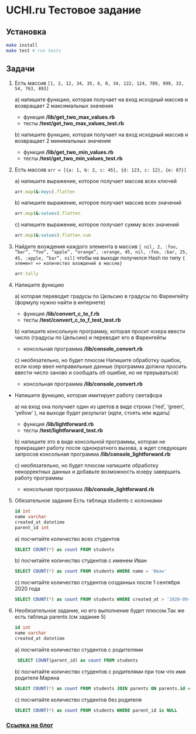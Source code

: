 # UCHI.ru Тестовое задание

## Установка

```sh
make install
make test # run tests
```

## Задачи

1) Есть массив
   ```[1, 2, 12, 34, 35, 6, 0, 34, 122, 124, 789, 999, 33, 54, 763, 893]```

   a) напишите функцию, которая получает на вход исходный массив и возвращает 2
   максимальных значения
   * функция **/lib/get_two_max_values.rb**
   * тесты **/test/get_two_max_values_test.rb**
   
   b) напишите функцию, которая получает на вход исходный массив и возвращает 2
   минимальных значения
    * функция **/lib/get_two_min_values.rb**
    * тесты **/test/get_two_min_values_test.rb**

2) Есть массив
   ```arr = [{a: 1, b: 2, c: 45}, {d: 123, c: 12}, {e: 87}]```

   a) напишите выражение, которое получает массив всех ключей
   ```ruby
   arr.map(&:keys).flatten
   ```

   b) напишите выражение, которое получает массив всех значений
   ```ruby
   arr.map(&:values).flatten
   ```

   с) напишите выражение, которое получает сумму всех значений

   ```ruby
   arr.map(&:values).flatten.sum
   ```

3) Найдите вхождения каждого элемента в массив
   ```[ nil, 2, :foo, “bar”, “foo”, “apple”, “orange”, :orange, 45, nil, :foo, :bar, 25, 45, :apple, “bar”, nil]```
   чтобы на выходе получился Hash по типу ```{ элемент => количество вхождений в
   массив}```

   ```ruby
   arr.tally
   ```

4) Напишите функцию

   a) которая переводит градусы по Цельсию в градусы по Фаренгейту (формулу нужно
   найти в интернете)
    * функция **/lib/convert_c_to_f.rb**
    * тесты **/test/convert_c_to_f_test_test.rb**

   b) напишите консольную программу, которая просит юзера ввести число (градусы по
   Цельсию) и переводит его в Фаренгейты
   * консольная программа **/lib/console_convert.rb**

   с) необязательно, но будет плюсом Напишите обработку ошибок, если юзер ввел
   неправильные данные (программа должна просить ввести число заново и сообщать об
   ошибке, но не прерываться)
   * консольная программа **/lib/console_convert.rb**
   
+ Напишите функцию, которая имитирует работу светафора

     a) на вход она получает один из цветов в виде строки (‘red’, ‘green’, ‘yellow’ ), на выходе
     будет результат (идти, стоять или ждать)
     * функция **/lib/lightforward.rb**
     * тесты **/test/lightforward_test.rb**

     b) напишите это в виде консольной программы, которая не прекращает работу после
     однократного вызова, а ждет следующих запросов
     консольная программа **/lib/console_lightforward.rb**

     c) необязательно, но будет плюсом напишите обработку некорректных данных и
     добавьте возможность юзеру завершить работу программы
    * консольная программа **/lib/console_lightforward.rb**

5) Обязательное задание
   Есть таблица students с колонками
   ```sql
   id int
   name varchar
   created_at datetime
   parent_id int
   ```
   a) посчитайте количество всех студентов
   ```sql 
   SELECT COUNT(*) as count FROM students
   ```
   
   b) посчитайте количество студентов с именем Иван
   ```sql
   SELECT COUNT(*) as count FROM students WHERE name = 'Иван'
   ```
   c) посчитайте количество студентов созданных после 1 сентября 2020 года
   ```sql
   SELECT COUNT(*) as count FROM students WHERE created_at > '2020-09-01 12:00:00'
   ```

6) Необязательное задание, но его выполнение будет плюсом.Так же есть таблица parents (см задание 5)
   ```sql
   id int
   name varchar
   created_at datetime
   ```
   a) посчитайте количество студентов с родителями
   ```sql 
    SELECT COUNT(parent_id) as count FROM students 
   ```
   b) посчитайте количество студентов с родителями при том что имя родителя Марина
   ```sql 
   SELECT COUNT(*) as count FROM students JOIN parents ON parents.id = students.parent_id WHERE parents.name = 'Марина'
   ```
   c) посчитайте количество студентов без родителя
   ```sql 
   SELECT COUNT(*) as count FROM students WHERE parent_id is NULL
   ```
   
### [Ссылка на блог](https://github.com/springmelody/uchiru-test-bog)
